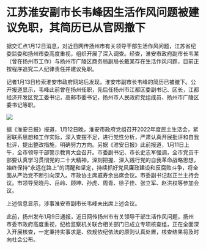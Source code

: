 # 江苏淮安副市长韦峰因生活作风问题被建议免职，其简历已从官网撤下

据交汇点1月12日消息，对近日网传扬州市有关领导干部生活作风问题，江苏省纪委监委和扬州市委高度重视，组织开展了深入调查。经查，淮安市政府副市长韦某（曾在扬州市工作）与扬州市广陵区商务局副局长戴某存在生活作风问题，目前正按程序追究二人纪律责任并建议免职。

记者1月13日检索淮安市政府网站后发现，淮安市副市长韦峰的简历已被撤下。公开报道显示，韦峰此前曾在扬州任职，先后任扬州市江都区委副书记、区长，江都经济开发区党工委书记，高邮市委书记，扬州市人民政府党组成员、扬州市广陵区委书记等职。

![](https://inews.gtimg.com/newsapp_bt/0/15608308104/1000)

​据《淮安日报》报道，1月12日晚，淮安市政府党组召开2022年度民主生活会，紧密联系思想和工作实际，深入查摆不足，进行党性分析，严肃认真开展批评和自我批评，提出整改措施，明确努力方向。另据《淮安日报》此前报道，1月11日上午，全市领导干部警示教育大会召开。市委副书记、市长史志军强调，全市党员干部要认真学习贯彻党的二十大精神，深刻把握、深入践行党的自我革命战略思想，始终保持“永远在路上”的清醒和坚定，持续抓好党风廉政建设和反腐败斗争，将全面从严治党不断引向深入。市政协主席戚寿余出席会议。市委副书记赵正兰主持会议。市领导吴晓丹、岳岭、顾坤、孙虎、周青、徐子佳、张立军、赵洪权等参加会议。

上述信息显示，涉事淮安市副市长韦峰未出席上述会议。

此前，扬州发布1月9日通报，近日网传扬州市有关领导干部生活作风问题，扬州市委市政府高度重视，纪检监察机关联合相关部门已成立专项核查组，正在全面深入开展核查，一定秉持实事求是、依规依纪依法的原则认真处置，核查结果将及时向社会公布。

